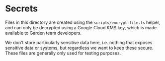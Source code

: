 # Secrets

Files in this directory are created using the `scripts/encrypt-file.ts` helper, and can only be decrypted using a Google Cloud KMS key, which is made available to Garden team developers.

We don't store particularly sensitive data here, i.e. nothing that exposes sensitive data or systems, but regardless we want to keep these secure. These files are generally only used for testing purposes.
